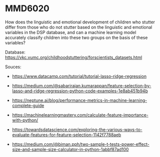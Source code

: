 # MMD6020
How does the linguistic and emotional development of children who stutter differ from those who do not stutter based on the linguistic and emotional variables in the DSP database, and can a machine learning model accurately classify children into these two groups on the basis of these variables?

Database: https://vkc.vumc.org/childhoodstuttering/forscientists_datasets.html

Souces:
*   https://www.datacamp.com/tutorial/tutorial-lasso-ridge-regression

*   https://medium.com/@sabarirajan.kumarappan/feature-selection-by-lasso-and-ridge-regression-python-code-examples-1e8ab451b94b
*   https://neptune.ai/blog/performance-metrics-in-machine-learning-complete-guide

*   https://machinelearningmastery.com/calculate-feature-importance-with-python/

*   https://towardsdatascience.com/exploring-the-various-ways-to-evaluate-features-for-feature-selection-1142f7788aeb
*   https://medium.com/@biman.pph/two-sample-t-tests-power-effect-size-and-sample-size-calculator-in-python-1abbf87ad100
